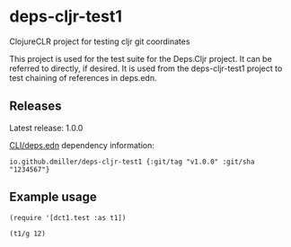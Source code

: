 # deps-cljr-test1
ClojureCLR project for testing cljr git coordinates

This project is used for the test suite for the Deps.Cljr project.
It can be referred to directly, if desired.
It is used from the deps-cljr-test1 project to test chaining of references in deps.edn.

## Releases

Latest release: 1.0.0

[CLI/deps.edn](https://clojure.org/reference/deps_and_cli) dependency information:

```
io.github.dmiller/deps-cljr-test1 {:git/tag "v1.0.0" :git/sha "1234567"}
```

## Example usage

```
(require '[dct1.test :as t1])

(t1/g 12)
```
